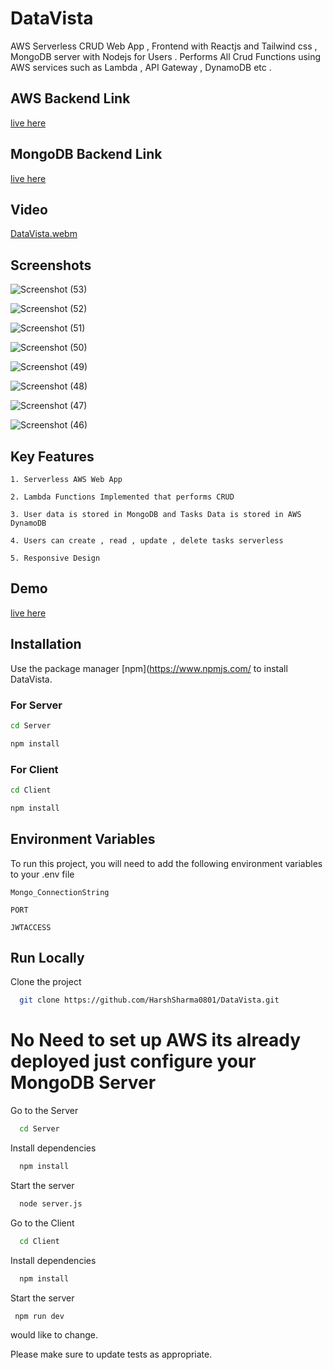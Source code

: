 # DataVista
AWS Serverless CRUD Web App , Frontend with Reactjs and Tailwind css , MongoDB server with Nodejs for Users . Performs All Crud Functions using AWS services such as Lambda , API Gateway , DynamoDB etc .   

 ## AWS Backend Link
  [live here](https://dlgil0du4h.execute-api.ap-south-1.amazonaws.com/main)

 ## MongoDB Backend Link
  [live here](https://data-vista-backend.vercel.app/)

## Video

[DataVista.webm](https://github.com/HarshSharma0801/DataVista/assets/121893196/85a169b5-8770-4cda-9e84-413f9d37334d)



## Screenshots

![Screenshot (53)](https://github.com/HarshSharma0801/DataVista/assets/121893196/d47d8561-d573-4dbd-8625-052dcdcb2f44)

![Screenshot (52)](https://github.com/HarshSharma0801/DataVista/assets/121893196/95ecd6af-c142-48c3-bc64-e9799474d0de)

![Screenshot (51)](https://github.com/HarshSharma0801/DataVista/assets/121893196/70ba7c98-0028-4fd1-b155-a63807be6485)

![Screenshot (50)](https://github.com/HarshSharma0801/DataVista/assets/121893196/bcf52f3a-a7fd-45bf-9cbf-98dfbdb1a756)

![Screenshot (49)](https://github.com/HarshSharma0801/DataVista/assets/121893196/50db97fd-7b7e-4de0-a461-35923490a717)

![Screenshot (48)](https://github.com/HarshSharma0801/DataVista/assets/121893196/3cd60de2-282f-4c07-a4a9-c8e82eae1fbd)

![Screenshot (47)](https://github.com/HarshSharma0801/DataVista/assets/121893196/61ba2e3a-6798-44a4-bab9-7ebee88d0498)

![Screenshot (46)](https://github.com/HarshSharma0801/DataVista/assets/121893196/82fe77d1-5a95-4a3b-ba69-05e2678334a8)

  
## Key Features 

`1. Serverless AWS Web App `

`2. Lambda Functions Implemented that performs CRUD `

`3. User data is stored in MongoDB and Tasks Data is stored in AWS DynamoDB`

`4. Users can create , read , update , delete tasks serverless `

`5. Responsive Design `



## Demo

[live here](https://data-vista-alpha.vercel.app/)

## Installation

Use the package manager [npm](https://www.npmjs.com/ to install DataVista.
### For Server
```bash
cd Server
```
```bash
npm install
```
### For Client
```bash
cd Client
```
```bash
npm install
```



## Environment Variables

To run this project, you will need to add the following environment variables to your .env file

`Mongo_ConnectionString`

`PORT`

`JWTACCESS`

## Run Locally


Clone the project

```bash
  git clone https://github.com/HarshSharma0801/DataVista.git
```
# No Need to set up AWS its already deployed just configure your MongoDB Server

Go to the Server

```bash
  cd Server
```

Install dependencies

```bash
  npm install
```

Start the server

```bash
  node server.js
```

Go to the Client

```bash
  cd Client
```

Install dependencies

```bash
  npm install
```

Start the server

```bash
 npm run dev
```

would like to change.

Please make sure to update tests as appropriate.


















